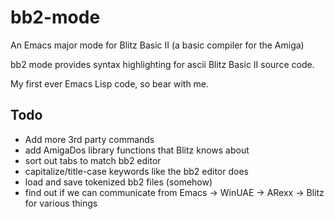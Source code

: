 # bb2-mode
An Emacs major mode for Blitz Basic II (a basic compiler for the Amiga)

bb2 mode provides syntax highlighting for ascii Blitz Basic II source code.

My first ever Emacs Lisp code, so bear with me.

## Todo
* Add more 3rd party commands
* add AmigaDos library functions that Blitz knows about
* sort out tabs to match bb2 editor
* capitalize/title-case keywords like the bb2 editor does
* load and save tokenized bb2 files (somehow)
* find out if we can communicate from Emacs -> WinUAE -> ARexx -> Blitz for various things
